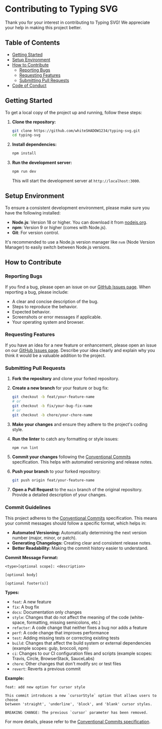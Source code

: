 # Contributing to Typing SVG

Thank you for your interest in contributing to Typing SVG! We appreciate your help in making this project better.

## Table of Contents

- [Getting Started](#getting-started)
- [Setup Environment](#setup-environment)
- [How to Contribute](#how-to-contribute)
  - [Reporting Bugs](#reporting-bugs)
  - [Requesting Features](#requesting-features)
  - [Submitting Pull Requests](#submitting-pull-requests)
- [Code of Conduct](#code-of-conduct)

## Getting Started

To get a local copy of the project up and running, follow these steps:

1.  **Clone the repository:**

    ```bash
    git clone https://github.com/whiteSHADOW1234/typing-svg.git
    cd typing-svg
    ```

2.  **Install dependencies:**

    ```bash
    npm install
    ```

3.  **Run the development server:**

    ```bash
    npm run dev
    ```

    This will start the development server at `http://localhost:3000`.

## Setup Environment

To ensure a consistent development environment, please make sure you have the following installed:

-   **Node.js**: Version 18 or higher. You can download it from [nodejs.org](https://nodejs.org/).
-   **npm**: Version 9 or higher (comes with Node.js).
-   **Git**: For version control.

It's recommended to use a Node.js version manager like `nvm` (Node Version Manager) to easily switch between Node.js versions.

## How to Contribute

### Reporting Bugs

If you find a bug, please open an issue on our [GitHub Issues page](https://github.com/whiteSHADOW1234/typing-svg/issues). When reporting a bug, please include:

-   A clear and concise description of the bug.
-   Steps to reproduce the behavior.
-   Expected behavior.
-   Screenshots or error messages if applicable.
-   Your operating system and browser.

### Requesting Features

If you have an idea for a new feature or enhancement, please open an issue on our [GitHub Issues page](https://github.com/whiteSHADOW1234/typing-svg/issues). Describe your idea clearly and explain why you think it would be a valuable addition to the project.

### Submitting Pull Requests

1.  **Fork the repository** and clone your forked repository.
2.  **Create a new branch** for your feature or bug fix:

    ```bash
    git checkout -b feat/your-feature-name
    # or
    git checkout -b fix/your-bug-fix-name
    # or
    git checkout -b chore/your-chore-name
    ```

3.  **Make your changes** and ensure they adhere to the project's coding style.

4.  **Run the linter** to catch any formatting or style issues:

    ```bash
    npm run lint
    ```

5.  **Commit your changes** following the [Conventional Commits](https://www.conventionalcommits.org/en/v1.0.0/) specification. This helps with automated versioning and release notes.

6.  **Push your branch** to your forked repository:

    ```bash
    git push origin feat/your-feature-name
    ```

7.  **Open a Pull Request** to the `main` branch of the original repository. Provide a detailed description of your changes.

### Commit Guidelines

This project adheres to the [Conventional Commits](https://www.conventionalcommits.org/en/v1.0.0/) specification. This means your commit messages should follow a specific format, which helps in:

-   **Automated Versioning:** Automatically determining the next version number (major, minor, or patch).
-   **Generating Changelogs:** Creating clear and consistent release notes.
-   **Better Readability:** Making the commit history easier to understand.

**Commit Message Format:**

```
<type>[optional scope]: <description>

[optional body]

[optional footer(s)]
```

**Types:**

-   `feat`: A new feature
-   `fix`: A bug fix
-   `docs`: Documentation only changes
-   `style`: Changes that do not affect the meaning of the code (white-space, formatting, missing semicolons, etc.)
-   `refactor`: A code change that neither fixes a bug nor adds a feature
-   `perf`: A code change that improves performance
-   `test`: Adding missing tests or correcting existing tests
-   `build`: Changes that affect the build system or external dependencies (example scopes: gulp, broccoli, npm)
-   `ci`: Changes to our CI configuration files and scripts (example scopes: Travis, Circle, BrowserStack, SauceLabs)
-   `chore`: Other changes that don't modify src or test files
-   `revert`: Reverts a previous commit

**Example:**

```
feat: add new option for cursor style

This commit introduces a new `cursorStyle` option that allows users to choose
between 'straight', 'underline', 'block', and 'blank' cursor styles.

BREAKING CHANGE: The previous `cursor` parameter has been removed.
```

For more details, please refer to the [Conventional Commits specification](https://www.conventionalcommits.org/en/v1.0.0/).
